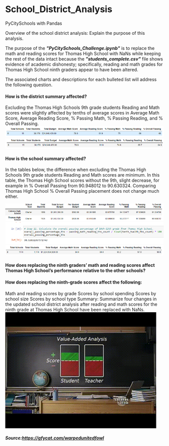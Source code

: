 # School_District_Analysis
PyCitySchools with Pandas

Overview of the school district analysis: Explain the purpose of this analysis.

The purpose of the **_"PyCitySchools_Challenge.ipynb"_** is to replace the math and reading scores for Thomas High School with NaNs while keeping the rest of the data intact because the **_"students_complete.csv"_** file shows evidence of academic dishonesty; specifically, reading and math grades for Thomas High School ninth graders appear to have been altered.

The associated charts and descriptions for each bulleted list will address the following question.

#### How is the district summary affected?
Excluding the Thomas High Schools 9th grade students Reading and Math scores were slightly affected by tenths of average scores in Average Math Score, Average Reading Score, % Passing Math, % Passing Reading, and % Overall Passing.
![img](overalldistrict2.png)
![img](overalldistrict.png)

#### How is the school summary affected?
In the tables below, the difference when excluding the Thomas High Schools 9th grade students Reading and Math scores are minimum. In this table, the Thomas High School scores without the 9th, slight decrease, for example in % Overall Passing from 90.948012 to 90.630324.  Comparing Thomas High School % Overall Passing placement does not change much either.   

![img](overall1.png)
![img](overall.png)
![img](overall2.png)
#### How does replacing the ninth graders’ math and reading scores affect Thomas High School’s performance relative to the other schools?
#### How does replacing the ninth-grade scores affect the following:
Math and reading scores by grade
Scores by school spending
Scores by school size
Scores by school type
Summary: Summarize four changes in the updated school district analysis after reading and math scores for the ninth grade at Thomas High School have been replaced with NaNs.
![img](WarpedUnitedFowl-mobile.gif)

##### Source:https://gfycat.com/warpedunitedfowl
